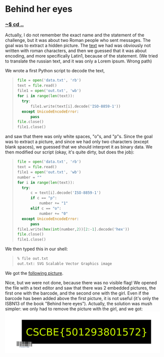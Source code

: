 # Behind her eyes

### [~$ cd ..](../)

Actually, I do not remember the exact name and the statement of the challenge, but it was about two Roman people who sent messages. The goal was to extract a hidden picture.
The [text](data.txt) we had was obviously not written with roman characters, and then we guessed that it was about encoding, and more specifically Latin1, because of the statement.
(We tried to translate the russian text, and it was only a Lorem ipsum. Wrong path)

We wrote a first Python script to decode the text,

> ```python
>file = open('data.txt', 'rb')
>text = file.read()
>file1 = open('out.txt', 'wb')
>for i in range(len(text)):
>	try:
>		file1.write(text[i].decode('ISO-8859-1'))
>	except UnicodeEncodeError:
>		pass
>file.close()
>file1.close()
> ```

and saw that there was only white spaces, "o"s, and "p"s. Since the goal was to extract a picture, and since we had only two characters (except blank spaces), we guessed that
we should interpret it as binary data. We then modified our script (okay, it's quite dirty, but does the job):

> ```python
>file = open('data.txt', 'rb')
>text = file.read()
>file1 = open('out.txt', 'wb')
>number = ""
>for i in range(len(text)):
>	try:
>		c = text[i].decode('ISO-8859-1')
>		if c == "p":
>			number += "1"
>		elif c == "o":
>			number += "0"
>	except UnicodeEncodeError:
>		pass
>file1.write(hex(int(number,2))[2:-1].decode('hex'))
>file.close()
>file1.close()
> ```

We then typed this in our shell:

> ```bash
> % file out.txt 
>out.txt: SVG Scalable Vector Graphics image
> ```

We got the [following picture](out.svg).

Nice, but we were not done, because there was no visible flag! We opened the file with a text editor and saw that there was 2 embedded pictures, the first one with the barcode, and the second one with the girl.
Even if the barcode has been added above the first picture, it is not useful (it's only the ISBN13 of the book "Behind here eyes").
Actually, the solution was mush simpler: we only had to remove the picture with the girl, and we got:
![flag](flag.svg)
